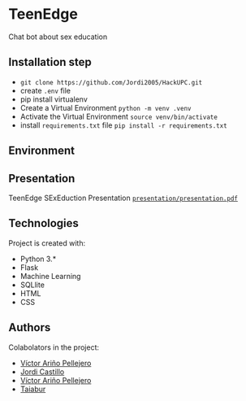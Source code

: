 # TeenEdge
Chat bot about sex education

## Installation step

* `git clone https://github.com/Jordi2005/HackUPC.git`
* create `.env` file
* pip install virtualenv
* Create a Virtual Environment `python -m venv .venv`
* Activate the Virtual Environment `source venv/bin/activate`
* install `requirements.txt` file `pip install -r requirements.txt`

## Environment 

  
## Presentation
TeenEdge SExEduction Presentation [`presentation/presentation.pdf`](https://github.com/Jordi2005/HackUPC/blob/main/presentation/presentation.pdf)

## Technologies
Project is created with: 
* Python 3.*
* Flask 
* Machine Learning 
* SQLlite
* HTML
* CSS



## Authors
Colabolators in the project: 
* [Víctor Ariño Pellejero](https://github.com/AlvaroFrancoHackUPC1)
* [Jordi Castillo](https://github.com/Jordi2005)
* [Víctor Ariño Pellejero](https://github.com/vTH0R)
* [Taiabur](https://github.com/taiaburbd)
